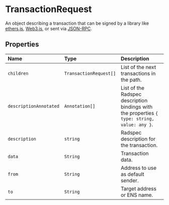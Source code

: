 # TransactionRequest

An object describing a transaction that can be signed by a library like [ethers.js](https://docs.ethers.io/v5/), [Web3.js](https://web3js.readthedocs.io/en/1.0/), or sent via [JSON-RPC](https://eips.ethereum.org/EIPS/eip-1474).

## Properties

| Name                   | Type                   | Description                                                                                  |
| :--------------------- | :--------------------- | :------------------------------------------------------------------------------------------- |
| `children`             | `TransactionRequest[]` | List of the next transactions in the path.                                                   |
| `descriptionAnnotated` | `Annotation[]`         | List of the Radspec description bindings with the properties `{ type: string, value: any }`. |
| `description`          | `string`               | Radspec description for the transaction.                                                     |
| `data`                 | `String`               | Transaction data.                                                                            |
| `from`                 | `String`               | Address to use as default sender.                                                            |
| `to`                   | `String`               | Target address or ENS name.                                                                  |
